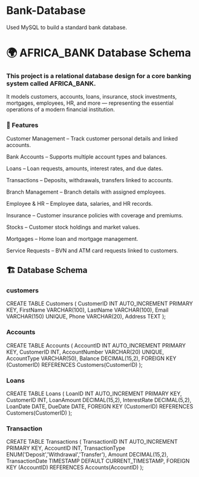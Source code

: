 # Bank-Database
Used MySQL to build a standard bank database. 

# 🌍 AFRICA_BANK Database Schema

### This project is a relational database design for a core banking system called AFRICA_BANK.
It models customers, accounts, loans, insurance, stock investments, mortgages, employees, HR, and more — representing the essential operations of a modern financial institution.

### 📌 Features

Customer Management – Track customer personal details and linked accounts.

Bank Accounts – Supports multiple account types and balances.

Loans – Loan requests, amounts, interest rates, and due dates.

Transactions – Deposits, withdrawals, transfers linked to accounts.

Branch Management – Branch details with assigned employees.

Employee & HR – Employee data, salaries, and HR records.

Insurance – Customer insurance policies with coverage and premiums.

Stocks – Customer stock holdings and market values.

Mortgages – Home loan and mortgage management.

Service Requests – BVN and ATM card requests linked to customers.

## 🏗️ Database Schema
### customers
CREATE TABLE Customers (
    CustomerID INT AUTO_INCREMENT PRIMARY KEY,
    FirstName VARCHAR(100),
    LastName VARCHAR(100),
    Email VARCHAR(150) UNIQUE,
    Phone VARCHAR(20),
    Address TEXT
);

### Accounts
CREATE TABLE Accounts (
    AccountID INT AUTO_INCREMENT PRIMARY KEY,
    CustomerID INT,
    AccountNumber VARCHAR(20) UNIQUE,
    AccountType VARCHAR(50),
    Balance DECIMAL(15,2),
    FOREIGN KEY (CustomerID) REFERENCES Customers(CustomerID)
);


### Loans
CREATE TABLE Loans (
    LoanID INT AUTO_INCREMENT PRIMARY KEY,
    CustomerID INT,
    LoanAmount DECIMAL(15,2),
    InterestRate DECIMAL(5,2),
    LoanDate DATE,
    DueDate DATE,
    FOREIGN KEY (CustomerID) REFERENCES Customers(CustomerID)
);


### Transaction
CREATE TABLE Transactions (
    TransactionID INT AUTO_INCREMENT PRIMARY KEY,
    AccountID INT,
    TransactionType ENUM('Deposit','Withdrawal','Transfer'),
    Amount DECIMAL(15,2),
    TransactionDate TIMESTAMP DEFAULT CURRENT_TIMESTAMP,
    FOREIGN KEY (AccountID) REFERENCES Accounts(AccountID)
);
